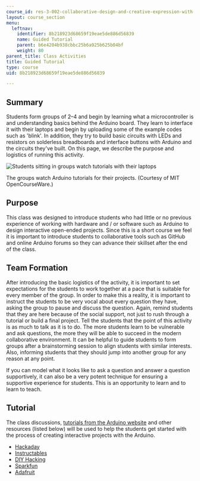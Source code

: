 ```yaml
---
course_id: res-3-002-collaborative-design-and-creative-expression-with-arduino-microcontrollers-january-iap-2017
layout: course_section
menu:
  leftnav:
    identifier: 8b218923d68659f19eae5de886d56839
    name: Guided Tutorial
    parent: b6e4204b938cbbc25b6a925b625b04bf
    weight: 80
parent_title: Class Activities
title: Guided Tutorial
type: course
uid: 8b218923d68659f19eae5de886d56839

---
```


Summary
-------

Students form groups of 2–4 and begin by learning what a microcontroller is and understanding basics behind the Arduino board. They learn to interface it with their laptops and begin by uploading some of the example codes such as 'blink'. In addition, they try to build basic circuits with LEDs and resistors on solderless breadboards and interface buttons with Arduino and the circuits they've built. On this page, we describe the purpose and logistics of running this activity.

![Students sitting in groups watch tutorials with their laptops](/coursemedia/res-3-002-collaborative-design-and-creative-expression-with-arduino-microcontrollers-january-iap-2017/1fdc6fac7456de935924d5357e88cde9_ArduinoTutorial.jpg)  

The groups watch Arduino tutorials for their projects. (Courtesy of MIT OpenCourseWare.)

Purpose
-------

This class was designed to introduce students who had little or no previous experience of working with hardware and / or software such as Arduino to design interactive open-ended projects. Since this is a short course we feel it is important to introduce students to collaborative tools such as GitHub and online Arduino forums so they can advance their skillset after the end of the class.

Team Formation
--------------

After introducing the basic logistics of the activity, it is important to set expectations for the students to work together at a pace that is suitable for every member of the group. In order to make this a reality, it is important to instruct the students to be very vocal about every question they have, asking the group to pause and discuss the question. Again, remind students that they are here because of the social support, not just to rush through a tutorial or build a final project. Tell the students that the point of this activity is as much to talk as it is to do. The more students learn to be vulnerable and ask questions, the more they will be able to succeed in the modern collaborative environment. It can be helpful to guide students to form groups after a brainstorming session to align students with similar interests. Also, informing students that they should jump into another group for any reason at any point.

If you can model what it looks like to ask a question and answer a question supportively, it can also be a very potent technique for ensuring a supportive experience for students. This is an opportunity to learn and to learn to teach.

Tutorial
--------

The class discussions, [tutorials from the Arduino website](https://www.arduino.cc/en/Guide/HomePage) and other resources (listed below) will be used to help the students get started with the process of creating interactive projects with the Arduino.

*   [Hackaday](https://hackaday.com/)
*   [Instructables](http://www.instructables.com/explore/category/technology/channel/arduino/)
*   [DIY Hacking](https://diyhacking.com/)
*   [Sparkfun](https://learn.sparkfun.com/)
*   [Adafruit](https://learn.adafruit.com/)